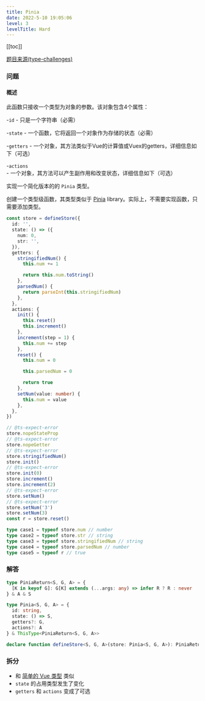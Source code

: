 ```yaml
---
title: Pinia
date: 2022-5-10 19:05:06
level: 3
levelTitle: Hard
---
```


[[toc]]

[题目来源(type-challenges)](https://github.com/type-challenges/type-challenges/blob/main/questions/01290-hard-pinia/README.md)

### 问题

#### 概述

此函数只接收一个类型为对象的参数。该对象包含4个属性：

-`id` - 只是一个字符串（必需）

-`state` - 一个函数，它将返回一个对象作为存储的状态（必需）

-`getters` - 一个对象，其方法类似于Vue的计算值或Vuex的getters，详细信息如下（可选）

-`actions` - 一个对象，其方法可以产生副作用和改变状态，详细信息如下（可选）


实现一个简化版本的的 `Pinia` 类型。

创建一个类型级函数，其类型类似于 [Pinia](https://github.com/posva/pinia)   library。实际上，不需要实现函数，只需要添加类型。

```typescript
const store = defineStore({
  id: '',
  state: () => ({
    num: 0,
    str: '',
  }),
  getters: {
    stringifiedNum() {
      this.num += 1

      return this.num.toString()
    },
    parsedNum() {
      return parseInt(this.stringifiedNum)
    },
  },
  actions: {
    init() {
      this.reset()
      this.increment()
    },
    increment(step = 1) {
      this.num += step
    },
    reset() {
      this.num = 0

      this.parsedNum = 0

      return true
    },
    setNum(value: number) {
      this.num = value
    },
  },
})

// @ts-expect-error
store.nopeStateProp
// @ts-expect-error
store.nopeGetter
// @ts-expect-error
store.stringifiedNum()
store.init()
// @ts-expect-error
store.init(0)
store.increment()
store.increment(2)
// @ts-expect-error
store.setNum()
// @ts-expect-error
store.setNum('3')
store.setNum(3)
const r = store.reset()

type case1 = typeof store.num // number
type case2 = typeof store.str // string
type case3 = typeof store.stringifiedNum // string
type case4 = typeof store.parsedNum // number
type case5 = typeof r // true

```

### 解答

```typescript
type PiniaReturn<S, G, A> = {
  [K in keyof G]: G[K] extends (...args: any) => infer R ? R : never
} & A & S

type Pinia<S, G, A> = {
  id: string,
  state: () => S,
  getters?: G,
  actions?: A
} & ThisType<PiniaReturn<S, G, A>>

declare function defineStore<S, G, A>(store: Pinia<S, G, A>): PiniaReturn<S, G, A>
```

### 拆分

* 和 [简单的 Vue 类型](/challenges/type/hard-1) 类似
* `state` 的占用类型发生了变化
* `getters` 和 `actions` 变成了可选
